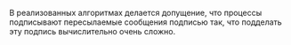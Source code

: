 В реализованных алгоритмах делается допущение, что процессы подписывают пересылаемые сообщения подписью так, что подделать эту подпись вычислительно очень сложно.